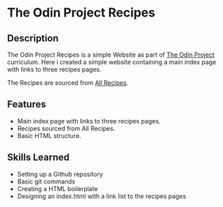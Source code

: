 # The Odin Project Recipes
## Description
The Odin Project Recipes is a simple Website as part of 
[The Odin Project](https://www.theodinproject.com/) curriculum. 
Here i created a simple website containing a main index page with links
to three recipes pages.

The Recipes are sourced from  [All Recipes](https://allrecipes.com).

## Features
- Main index page with links to three recipes pages.
- Recipes sourced from All Recipes.
- Basic HTML structure.
## Skills Learned
- Setting up a Github repository
- Basic git commands
- Creating a HTML boilerplate
- Designing an index.html with a link list to the recipes pages


